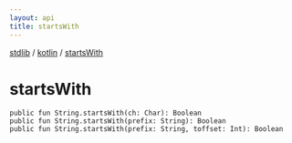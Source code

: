 ```yaml
---
layout: api
title: startsWith
---
```

[stdlib](../index.md) / [kotlin](index.md) / [startsWith](startsWith.md)

# startsWith

```
public fun String.startsWith(ch: Char): Boolean
public fun String.startsWith(prefix: String): Boolean
public fun String.startsWith(prefix: String, toffset: Int): Boolean
```

